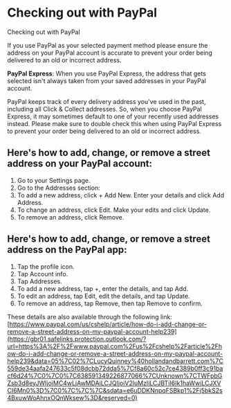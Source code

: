 # Checking out with PayPal

Checking out with PayPal

If you use PayPal as your selected payment method please ensure the address on your PayPal account is accurate to prevent your order being delivered to an old or incorrect address.

**PayPal Express**: When you use PayPal Express, the address that gets selected isn't always taken from your saved addresses in your PayPal account.

PayPal keeps track of every delivery address you've used in the past, including all Click & Collect addresses. So, when you choose PayPal Express, it may sometimes default to one of your recently used addresses instead. Please make sure to double check this when using PayPal Express to prevent your order being delivered to an old or incorrect address.
## Here's how to add, change, or remove a street address on your PayPal account:
1. Go to your Settings page.
2. Go to the Addresses section:
3. To add a new address, click + Add New. Enter your details and click Add Address.
4. To change an address, click Edit. Make your edits and click Update.
5. To remove an address, click Remove.
## Here's how to add, change, or remove a street address on the PayPal app:
1. Tap the profile icon.
2. Tap Account info.
3. Tap Addresses.
4. To add a new address, tap +, enter the details, and tap Add.
5. To edit an address, tap Edit, edit the details, and tap Update.
6. To remove an address, tap Remove, then tap Remove to confirm.

These details are also available through the following link:  
[https://www.paypal.com/us/cshelp/article/how-do-i-add-change-or-remove-a-street-address-on-my-paypal-account-help239](https://gbr01.safelinks.protection.outlook.com/?url=https%3A%2F%2Fwww.paypal.com%2Fus%2Fcshelp%2Farticle%2Fhow-do-i-add-change-or-remove-a-street-address-on-my-paypal-account-help239&data=05%7C02%7CLucyQuinney%40hollandandbarrett.com%7C559de34aafa247633c5f08dcbb72dda5%7Cf8a60c52c7ce4389b0ff3c91bacf6d24%7C0%7C0%7C638591349226877066%7CUnknown%7CTWFpbGZsb3d8eyJWIjoiMC4wLjAwMDAiLCJQIjoiV2luMzIiLCJBTiI6Ik1haWwiLCJXVCI6Mn0%3D%7C0%7C%7C%7C&sdata=e6uDDKNnpqFSBkp1%2Fj5bkS2s4BxuwWoAhnxOQnWksew%3D&reserved=0)

